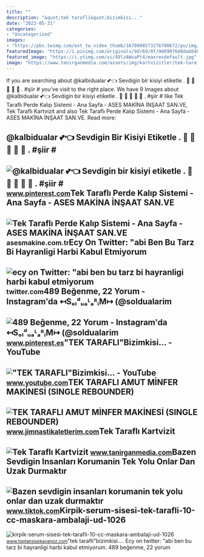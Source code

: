 ```yaml
---
title: ""
description: "&quot;tek tarafli&quot;bizimkisi..."
date: "2023-05-31"
categories:
- "Uncategorized"
images:
- "https://pbs.twimg.com/ext_tw_video_thumb/1670998573276700672/pu/img/HU7oDYX-kS2S9l8I.jpg"
featuredImage: "https://i.pinimg.com/originals/9d/69/8f/9d698f6d8dab84b25a5651f624d459c9.jpg"
featured_image: "https://i.ytimg.com/vi/49lzAWsaPt4/maxresdefault.jpg"
image: "https://www.tanirganmedia.com/assets/img/kartvizitler/tek-tarafli-kartvizit.jpg"
---
```


If you are searching about @kalbidualar 💕👈 Sevdigin bir kisiyi etiketle . 💙 💙 💙 💙 💙 . #şiir # you've visit to the right place. We have 9 Images about @kalbidualar 💕👈 Sevdigin bir kisiyi etiketle . 💙 💙 💙 💙 💙 . #şiir # like Tek Taraflı Perde Kalıp Sistemi - Ana Sayfa - ASES MAKİNA İNŞAAT SAN.VE, Tek Taraflı Kartvizit and also Tek Taraflı Perde Kalıp Sistemi - Ana Sayfa - ASES MAKİNA İNŞAAT SAN.VE. Read more:

@kalbidualar 💕👈 Sevdigin Bir Kisiyi Etiketle . 💙 💙 💙 💙 💙 . #şiir #
------------------------------------------------------------------

 ![@kalbidualar 💕👈 Sevdigin bir kisiyi etiketle . 💙 💙 💙 💙 💙 . #şiir #](https://i.pinimg.com/originals/9d/69/8f/9d698f6d8dab84b25a5651f624d459c9.jpg) <small>www.pinterest.com</small>Tek Taraflı Perde Kalıp Sistemi - Ana Sayfa - ASES MAKİNA İNŞAAT SAN.VE
-----------------------------------------------------------------------

 ![Tek Taraflı Perde Kalıp Sistemi - Ana Sayfa - ASES MAKİNA İNŞAAT SAN.VE](https://asesmakine.com.tr/35-large_default/tek-tarafli-perde-kalip-sistemi.jpg) <small>asesmakine.com.tr</small>Ecy On Twitter: "abi Ben Bu Tarz Bi Hayranligi Harbi Kabul Etmiyorum
--------------------------------------------------------------------

 ![ecy on Twitter: "abi ben bu tarz bi hayranligi harbi kabul etmiyorum](https://pbs.twimg.com/ext_tw_video_thumb/1670998573276700672/pu/img/HU7oDYX-kS2S9l8I.jpg) <small>twitter.com</small>489 Beğenme, 22 Yorum - Instagram'da ↤SₒₗᵈᵤₐᴸₐᴿᵢM↦ (@soldualarim
----------------------------------------------------------------

 ![489 Beğenme, 22 Yorum - Instagram'da ↤SₒₗᵈᵤₐᴸₐᴿᵢM↦ (@soldualarim](https://i.pinimg.com/originals/de/ee/b7/deeeb738d81c029009730f1b01a5c664.jpg) <small>www.pinterest.es</small>"TEK TARAFLI"Bizimkisi... - YouTube
-----------------------------------

 !["TEK TARAFLI"Bizimkisi... - YouTube](https://i.ytimg.com/vi/49lzAWsaPt4/maxresdefault.jpg) <small>www.youtube.com</small>TEK TARAFLI AMUT MİNFER MAKİNESİ (SINGLE REBOUNDER)
---------------------------------------------------

 ![TEK TARAFLI AMUT MİNFER MAKİNESİ (SINGLE REBOUNDER)](https://www.cimnastiksepeti.com/dosyalar/tek-tarafli-amut-minfer-makinesi-single-rebounder-555.png) <small>www.jimnastikaletlerim.com</small>Tek Taraflı Kartvizit
---------------------

 ![Tek Taraflı Kartvizit](https://www.tanirganmedia.com/assets/img/kartvizitler/tek-tarafli-kartvizit.jpg) <small>www.tanirganmedia.com</small>Bazen Sevdigin Insanları Korumanin Tek Yolu Onlar Dan Uzak Durmaktır
--------------------------------------------------------------------

 ![Bazen sevdigin insanları korumanin tek yolu onlar dan uzak durmaktır](https://p16-sign-sg.tiktokcdn.com/tos-alisg-p-0037/2d3073c2a15f4f4990c2abce95550120~tplv-photomode-zoomcover:720:720.jpeg?x-expires=1699898400&x-signature=csD1EWNJfbRTIE4SMn88TKG6c5s%3D) <small>www.tiktok.com</small>Kirpik-serum-sisesi-tek-tarafli-10-cc-maskara-ambalaji-ud-1026
--------------------------------------------------------------

 ![kirpik-serum-sisesi-tek-tarafli-10-cc-maskara-ambalaji-ud-1026](https://www.toptansisekavanoz.com/Resimler/845ef9d25bf543c1b027d8e24cfb75f5.jpg) <small>www.toptansisekavanoz.com</small>"tek tarafli"bizimkisi.... Ecy on twitter: "abi ben bu tarz bi hayranligi harbi kabul etmiyorum. 489 beğenme, 22 yorum

